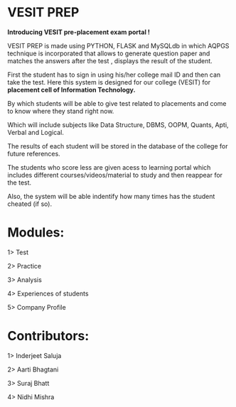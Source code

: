 # VESIT PREP

<strong>Introducing VESIT pre-placement exam portal !</strong>

VESIT PREP is made using PYTHON, FLASK and MySQLdb in which AQPGS technique is incorporated that allows to generate question paper and matches the answers after the test , displays the result of the student. 

First the student has to sign in using his/her college mail ID and then can take the test. Here this system is designed for our college (VESIT) for <strong>placement cell of Information Technology.</strong>

By which students will be able to give test related to placements and come to know where they stand right now.

Which will include subjects like Data Structure, DBMS, OOPM, Quants, Apti, Verbal and Logical.

The results of each student will be stored in the database of the college for future references. 

The students who score less are given acess to learning portal which includes different courses/videos/material to study and then reappear for the test.

Also, the system will be able indentify how many times has the student cheated (if so).

# Modules:

1> Test

2> Practice

3> Analysis

4> Experiences of students

5> Company Profile

# Contributors:

1> Inderjeet Saluja

2> Aarti Bhagtani

3> Suraj Bhatt

4> Nidhi Mishra
